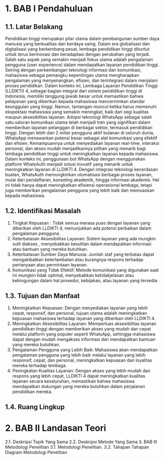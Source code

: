 # 1. BAB I Pendahuluan
## 1.1. Latar Belakang
Pendidikan tinggi merupakan pilar utama dalam pembangunan sumber daya manusia yang berkualitas dan berdaya saing.
Dalam era globalisasi dan digitalisasi yang berkembang pesat, lembaga pendidikan tinggi dituntut untuk terus berinovasi dan beradaptasi dengan perubahan yang terjadi. 
Salah satu aspek yang semakin menjadi fokus utama adalah pengalaman pengguna (user experience) dalam mendapatkan layanan pendidikan tinggi.
Seiring dengan perkembangan teknologi informasi dan komunikasi, mahasiswa sebagai pemangku kepentingan utama mengharapkan pengalaman yang menyenangkan, efisien, dan terintegrasi dalam menjalani proses pendidikan.
Dalam konteks ini, Lembaga Layanan Pendidikan Tinggi (LLDIKTI) 4, sebagai bagian integral dari sistem pendidikan tinggi di Indonesia,
memiliki tanggung jawab besar untuk memastikan bahwa pelayanan yang diberikan kepada mahasiswa mencerminkan standar keunggulan yang tinggi. 
Namun, tantangan muncul ketika harus memenuhi ekspektasi mahasiswa yang semakin meningkat, baik dari segi kualitas maupun aksesibilitas layanan.
Adopsi teknologi WhatsApp sebagai salah satu saluran komunikasi utama telah menjadi tren yang signifikan dalam memberikan layanan pelanggan di berbagai sektor, termasuk pendidikan tinggi.
Dengan lebih dari 2 miliar pengguna aktif bulanan di seluruh dunia, WhatsApp menawarkan potensi besar sebagai alat komunikasi yang efektif dan efisien.
Kemampuannya untuk menyediakan layanan real-time, interaksi personal, dan akses mudah menjadikannya pilihan yang menarik bagi lembaga pendidikan tinggi untuk meningkatkan layanan kepada mahasiswa.
Dalam konteks ini, penggunaan bot WhatsApp dengan menggunakan platform WhatsAuth menjadi solusi inovatif yang menarik untuk meningkatkan layanan di LLDIKTI 4.
Dengan integrasi teknologi kecerdasan buatan, WhatsAuth memungkinkan otomatisasi berbagai proses layanan, mulai dari pendaftaran, konseling akademik, hingga informasi akademis. 
Hal ini tidak hanya dapat meningkatkan efisiensi operasional lembaga, tetapi juga memberikan pengalaman pengguna yang lebih baik dan memuaskan kepada mahasiswa.

## 1.2. Identifikasi Masalah
1. Tingkat Kepuasan : Tidak semua  merasa puas 
dengan layanan yang diberikan oleh LLDIKTI 4, menunjukkan ada potensi 
perbaikan dalam pengalaman pengguna.
2. Keterbatasan Aksesibilitas Layanan: Sistem layanan yang ada mungkin 
sulit diakses , menyebabkan kesulitan dalam mendapatkan 
informasi atau bantuan yang mereka butuhkan.
3. Keterbatasan Sumber Daya Manusia: Jumlah staf yang terbatas dapat 
mengakibatkan keterlambatan atau kurangnya respons terhadap pertanyaan 
atau permintaan layanan.
4. Komunikasi yang Tidak Efektif: Metode komunikasi yang digunakan saat 
ini mungkin tidak optimal, menyebabkan ketidakjelasan atau kebingungan 
dalam hal prosedur, kebijakan, atau layanan yang tersedia

## 1.3. Tujuan dan Manfaat
1.	Meningkatkan Kepuasan: Dengan menyediakan layanan yang lebih cepat, responsif, dan personal, tujuan utama adalah meningkatkan kepuasan mahasiswa terhadap layanan yang diberikan oleh LLDIKTI 4.
2.	Meningkatkan Aksesibilitas Layanan: Memperluas aksesibilitas layanan pendidikan tinggi dengan memberikan akses yang mudah dan cepat melalui platform yang populer seperti WhatsApp,
    sehingga mahasiswa dapat dengan mudah mengakses informasi dan mendapatkan bantuan yang mereka butuhkan.
4.	Pengalaman Pengguna yang Lebih Baik: Mahasiswa akan mendapatkan pengalaman pengguna yang lebih baik melalui layanan yang lebih responsif, cepat, dan personal, meningkatkan kepuasan dan loyalitas mereka terhadap lembaga.
5.	Peningkatan Kualitas Layanan: Dengan akses yang lebih mudah dan respons yang lebih cepat, LLDIKTI 4 dapat meningkatkan kualitas layanan secara keseluruhan, memastikan bahwa mahasiswa mendapatkan dukungan yang mereka butuhkan dalam perjalanan pendidikan mereka.

## 1.4. Ruang Lingkup


# 2. BAB II Landasan Teori
2.1. Deskripsi Topik Yang Sama
2.2. Deskripsi Metode Yang Sama
3. BAB III Metodologi Penelitian
3.1. Metodologi Penelitian.
3.2. Tahapan Tahapan Diagram Metodologi Penelitian


